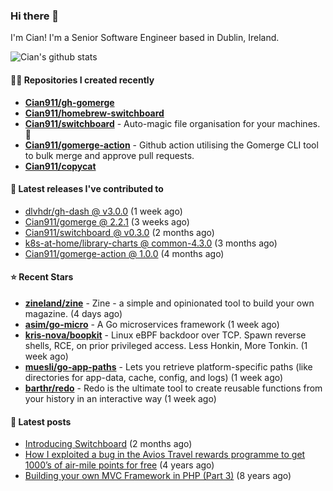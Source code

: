 ### Hi there 👋

I'm Cian! I'm a Senior Software Engineer based in Dublin, Ireland.

![Cian's github stats](https://github-readme-stats.vercel.app/api?username=CIan911&theme=dracula&show_icons=true)

#### 👨‍💻 Repositories I created recently
- **[Cian911/gh-gomerge](https://github.com/Cian911/gh-gomerge)**
- **[Cian911/homebrew-switchboard](https://github.com/Cian911/homebrew-switchboard)**
- **[Cian911/switchboard](https://github.com/Cian911/switchboard)** - Auto-magic file organisation for your machines. :open_file_folder:
- **[Cian911/gomerge-action](https://github.com/Cian911/gomerge-action)** - Github action utilising the Gomerge CLI tool to bulk merge and approve pull requests. 
- **[Cian911/copycat](https://github.com/Cian911/copycat)**

#### 🚀 Latest releases I've contributed to


- [dlvhdr/gh-dash @ v3.0.0](https://github.com/dlvhdr/gh-dash/releases/tag/v3.0.0) (1 week ago)
- [Cian911/gomerge @ 2.2.1](https://github.com/Cian911/gomerge/releases/tag/2.2.1) (3 weeks ago)
- [Cian911/switchboard @ v0.3.0](https://github.com/Cian911/switchboard/releases/tag/v0.3.0) (2 months ago)
- [k8s-at-home/library-charts @ common-4.3.0](https://github.com/k8s-at-home/library-charts/releases/tag/common-4.3.0) (3 months ago)
- [Cian911/gomerge-action @ 1.0.0](https://github.com/Cian911/gomerge-action/releases/tag/1.0.0) (4 months ago)

#### ⭐ Recent Stars


- **[zineland/zine](https://github.com/zineland/zine)** - Zine - a simple and opinionated tool to build your own magazine. (4 days ago)
- **[asim/go-micro](https://github.com/asim/go-micro)** - A Go microservices framework (1 week ago)
- **[kris-nova/boopkit](https://github.com/kris-nova/boopkit)** - Linux eBPF backdoor over TCP. Spawn reverse shells, RCE, on prior privileged access. Less Honkin, More Tonkin. (1 week ago)
- **[muesli/go-app-paths](https://github.com/muesli/go-app-paths)** - Lets you retrieve platform-specific paths (like directories for app-data, cache, config, and logs) (1 week ago)
- **[barthr/redo](https://github.com/barthr/redo)** - Redo is the ultimate tool to create reusable functions from your history in an interactive way (1 week ago)

#### 📄 Latest posts
- [Introducing Switchboard](https://ciangallagher.me/2022/01/28/Introducing-switchboard/) (2 months ago)
- [How I exploited a bug in the Avios Travel rewards programme to get 1000’s of air-mile points for free](https://ciangallagher.me/2018/04/21/How-i-exploited-a-bug-in-the-avios-travel-rewards-system/) (4 years ago)
- [Building your own MVC Framework in PHP (Part 3)](https://ciangallagher.me/2013/11/03/Building-your-own-mvc-framework-in-php-part-3/) (8 years ago)
